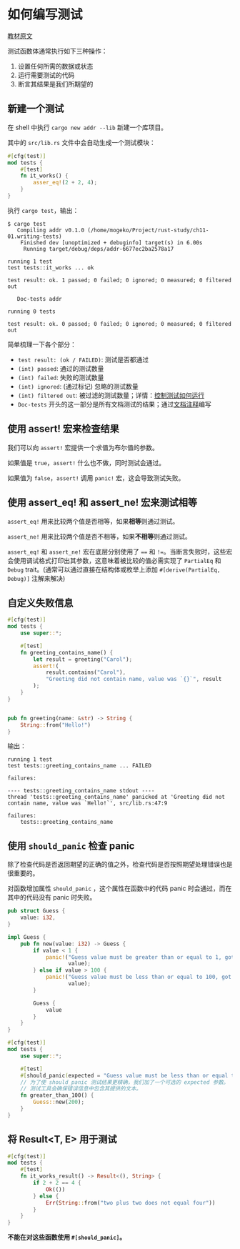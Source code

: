 # 如何编写测试

[教材原文](https://kaisery.github.io/trpl-zh-cn/ch11-01-writing-tests.html)

测试函数体通常执行如下三种操作：

1. 设置任何所需的数据或状态
2. 运行需要测试的代码
3. 断言其结果是我们所期望的

## 新建一个测试

在 shell 中执行 `cargo new addr --lib` 新建一个库项目。

其中的 `src/lib.rs` 文件中会自动生成一个测试模块：

```rust
#[cfg(test)]
mod tests {
    #[test]
    fn it_works() {
        asser_eq!(2 + 2, 4);
    }
}
```

执行 `cargo test`，输出：

```shell
$ cargo test
   Compiling addr v0.1.0 (/home/mogeko/Project/rust-study/ch11-01.writing-tests)
    Finished dev [unoptimized + debuginfo] target(s) in 6.00s                   
     Running target/debug/deps/addr-6677ec2ba2578a17

running 1 test
test tests::it_works ... ok

test result: ok. 1 passed; 0 failed; 0 ignored; 0 measured; 0 filtered out

   Doc-tests addr

running 0 tests

test result: ok. 0 passed; 0 failed; 0 ignored; 0 measured; 0 filtered out

```

简单梳理一下各个部分：

- `test result: (ok / FAILED)`: 测试是否都通过
- `(int) passed`: 通过的测试数量
- `(int) failed`: 失败的测试数量
- `(int) ignored`: (通过标记) 忽略的测试数量
- `(int) filtered out`: 被过滤的测试数量；详情：[控制测试如何运行](https://kaisery.github.io/trpl-zh-cn/ch11-02-running-tests.html)
- `Doc-tests` 开头的这一部分是所有文档测试的结果；通过[文档注释](https://kaisery.github.io/trpl-zh-cn/ch14-02-publishing-to-crates-io.html)编写

## 使用 assert! 宏来检查结果

我们可以向 `assert!` 宏提供一个求值为布尔值的参数。

如果值是 `true`，`assert!` 什么也不做，同时测试会通过。

如果值为 `false`，`assert!` 调用 `panic!` 宏，这会导致测试失败。

## 使用 assert_eq! 和 assert_ne! 宏来测试相等

`assert_eq!` 用来比较两个值是否相等，如果**相等**则通过测试。

`assert_ne!` 用来比较两个值是否不相等，如果**不相等**则通过测试。

`assert_eq!` 和 `assert_ne!` 宏在底层分别使用了 `==` 和 `!=`。当断言失败时，这些宏会使用调试格式打印出其参数，这意味着被比较的值必需实现了 `PartialEq` 和 `Debug` trait。(通常可以通过直接在结构体或枚举上添加 `#[derive(PartialEq, Debug)]` 注解来解决)

## 自定义失败信息

```rust
#[cfg(test)]
mod tests {
    use super::*;

    #[test]
    fn greeting_contains_name() {
        let result = greeting("Carol");
        assert!(
            result.contains("Carol"),
            "Greeting did not contain name, value was `{}`", result
        );
    }
}


pub fn greeting(name: &str) -> String {
    String::from("Hello!")
}
```

输出：

```shell
running 1 test
test tests::greeting_contains_name ... FAILED

failures:

---- tests::greeting_contains_name stdout ----
thread 'tests::greeting_contains_name' panicked at 'Greeting did not contain name, value was `Hello!`', src/lib.rs:47:9

failures:
    tests::greeting_contains_name
```

## 使用 `should_panic` 检查 panic

除了检查代码是否返回期望的正确的值之外，检查代码是否按照期望处理错误也是很重要的。

对函数增加属性 `should_panic` ，这个属性在函数中的代码 panic 时会通过，而在其中的代码没有 panic 时失败。

```rust
pub struct Guess {
    value: i32,
}

impl Guess {
    pub fn new(value: i32) -> Guess {
        if value < 1 {
            panic!("Guess value must be greater than or equal to 1, got {}.",
                   value);
        } else if value > 100 {
            panic!("Guess value must be less than or equal to 100, got {}.",
                   value);
        }

        Guess {
            value
        }
    }
}

#[cfg(test)]
mod tests {
    use super::*;

    #[test]
    #[should_panic(expected = "Guess value must be less than or equal to 100")]
    // 为了使 should_panic 测试结果更精确，我们加了一个可选的 expected 参数。
    // 测试工具会确保错误信息中包含其提供的文本。
    fn greater_than_100() {
        Guess::new(200);
    }
}
```

## 将 Result<T, E> 用于测试

```rust
#[cfg(test)]
mod tests {
    #[test]
    fn it_works_result() -> Result<(), String> {
        if 2 + 2 == 4 {
            Ok(())
        } else {
            Err(String::from("two plus two does not equal four"))
        }
    }
}
```

**不能在对这些函数使用 `#[should_panic]`。**
